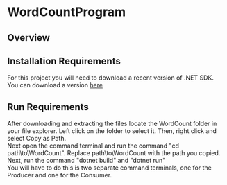 # WordCountProgram

## Overview

## Installation Requirements
For this project you will need to download a recent version of .NET SDK.\
You can download a version [here](https://dotnet.microsoft.com/en-us/download)

## Run Requirements
After downloading and extracting the files locate the WordCount folder in your file explorer. Left click on the folder to select it. Then, right click and select Copy as Path.\
Next open the command terminal and run the command "cd path\to\WordCount". Replace path\to\WordCount with the path you copied.\
Next, run the command "dotnet build" and "dotnet run"\
You will have to do this is two separate command terminals, one for the Producer and one for the Consumer.
